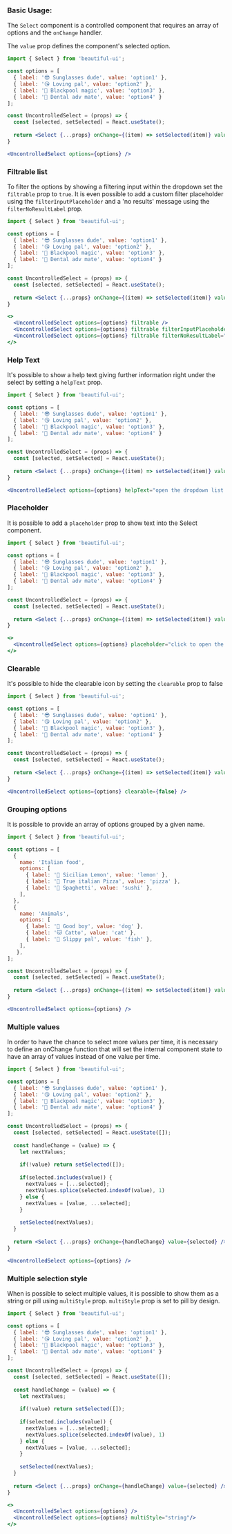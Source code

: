 ### Basic Usage:

The `Select` component is a controlled component that requires an array of options and the `onChange` handler.

The `value` prop defines the component's selected option.

```jsx
import { Select } from 'beautiful-ui';

const options = [
  { label: '😎 Sunglasses dude', value: 'option1' },
  { label: '😘 Loving pal', value: 'option2' },
  { label: '🖤 Blackpool magic', value: 'option3' },
  { label: '😬 Dental adv mate', value: 'option4' }
];

const UncontrolledSelect = (props) => {
  const [selected, setSelected] = React.useState();
    
  return <Select {...props} onChange={(item) => setSelected(item)} value={selected} />
}

<UncontrolledSelect options={options} />
```

### Filtrable list

To filter the options by showing a filtering input within the dropdown set the `filtrable` prop to `true`.
It is even possible to add a custom filter placeholder using the `filterInputPlaceholder` and a 'no results' message using the `filterNoResultLabel` prop.

```jsx
import { Select } from 'beautiful-ui';

const options = [
  { label: '😎 Sunglasses dude', value: 'option1' },
  { label: '😘 Loving pal', value: 'option2' },
  { label: '🖤 Blackpool magic', value: 'option3' },
  { label: '😬 Dental adv mate', value: 'option4' }
];

const UncontrolledSelect = (props) => {
  const [selected, setSelected] = React.useState();
    
  return <Select {...props} onChange={(item) => setSelected(item)} value={selected} />
}

<>
  <UncontrolledSelect options={options} filtrable />
  <UncontrolledSelect options={options} filtrable filterInputPlaceholder="custom filter placeholder" />
  <UncontrolledSelect options={options} filtrable filterNoResultLabel="no result found" />
</>
```

### Help Text

It's possible to show a help text giving further information right under the select
by setting a `helpText` prop.

```jsx
import { Select } from 'beautiful-ui';

const options = [
  { label: '😎 Sunglasses dude', value: 'option1' },
  { label: '😘 Loving pal', value: 'option2' },
  { label: '🖤 Blackpool magic', value: 'option3' },
  { label: '😬 Dental adv mate', value: 'option4' }
];

const UncontrolledSelect = (props) => {
  const [selected, setSelected] = React.useState();
    
  return <Select {...props} onChange={(item) => setSelected(item)} value={selected} />
}

<UncontrolledSelect options={options} helpText="open the dropdown list and select an option" />
```

### Placeholder

It is possible to add a `placeholder` prop to show text into the Select component.

```jsx
import { Select } from 'beautiful-ui';

const options = [
  { label: '😎 Sunglasses dude', value: 'option1' },
  { label: '😘 Loving pal', value: 'option2' },
  { label: '🖤 Blackpool magic', value: 'option3' },
  { label: '😬 Dental adv mate', value: 'option4' }
];

const UncontrolledSelect = (props) => {
  const [selected, setSelected] = React.useState();
    
  return <Select {...props} onChange={(item) => setSelected(item)} value={selected} />
}

<>
  <UncontrolledSelect options={options} placeholder="click to open the dropdown" />
</>
```

### Clearable

It's possible to hide the clearable icon by setting the `clearable` prop to false

```jsx
import { Select } from 'beautiful-ui';

const options = [
  { label: '😎 Sunglasses dude', value: 'option1' },
  { label: '😘 Loving pal', value: 'option2' },
  { label: '🖤 Blackpool magic', value: 'option3' },
  { label: '😬 Dental adv mate', value: 'option4' }
];

const UncontrolledSelect = (props) => {
  const [selected, setSelected] = React.useState();
    
  return <Select {...props} onChange={(item) => setSelected(item)} value={selected} />
}

<UncontrolledSelect options={options} clearable={false} />
```

### Grouping options

It is possible to provide an array of options grouped by a given name. 

```jsx
import { Select } from 'beautiful-ui';

const options = [
  {
    name: 'Italian food', 
    options: [
      { label: '🍋 Sicilian Lemon', value: 'lemon' },
      { label: '🍕 True italian Pizza', value: 'pizza' },
      { label: '🍝 Spaghetti', value: 'sushi' },
    ],
  },
  {
    name: 'Animals', 
    options: [
      { label: '🐶 Good boy', value: 'dog' },
      { label: '🐱 Catto', value: 'cat' },
      { label: '🐠 Slippy pal', value: 'fish' },
    ],
   },
];

const UncontrolledSelect = (props) => {
  const [selected, setSelected] = React.useState();
    
  return <Select {...props} onChange={(item) => setSelected(item)} value={selected} />
}

<UncontrolledSelect options={options} />
```

### Multiple values
In order to have the chance to select more values per time, it is necessary to define an onChange function that will set the internal component state to have an array of values instead of one value per time.

```jsx
import { Select } from 'beautiful-ui';

const options = [
  { label: '😎 Sunglasses dude', value: 'option1' },
  { label: '😘 Loving pal', value: 'option2' },
  { label: '🖤 Blackpool magic', value: 'option3' },
  { label: '😬 Dental adv mate', value: 'option4' }
];

const UncontrolledSelect = (props) => {
  const [selected, setSelected] = React.useState([]);
    
  const handleChange = (value) => {
    let nextValues;
    
    if(!value) return setSelected([]);  
  
    if(selected.includes(value)) {
      nextValues = [...selected]; 
      nextValues.splice(selected.indexOf(value), 1)
    } else {
      nextValues = [value, ...selected];
    }
    
    setSelected(nextValues);
  }
    
  return <Select {...props} onChange={handleChange} value={selected} />
}

<UncontrolledSelect options={options} />
```

### Multiple selection style

When is possible to select multiple values, it is possible to show them as a string or pill using `multiStyle` prop.
`multiStyle` prop is set to pill by design.

```jsx
import { Select } from 'beautiful-ui';

const options = [
  { label: '😎 Sunglasses dude', value: 'option1' },
  { label: '😘 Loving pal', value: 'option2' },
  { label: '🖤 Blackpool magic', value: 'option3' },
  { label: '😬 Dental adv mate', value: 'option4' }
];

const UncontrolledSelect = (props) => {
  const [selected, setSelected] = React.useState([]);
    
  const handleChange = (value) => {
    let nextValues;
    
    if(!value) return setSelected([]);  
  
    if(selected.includes(value)) {
      nextValues = [...selected]; 
      nextValues.splice(selected.indexOf(value), 1)
    } else {
      nextValues = [value, ...selected];
    }
    
    setSelected(nextValues);
  }
    
  return <Select {...props} onChange={handleChange} value={selected} />
}

<>
  <UncontrolledSelect options={options} />
  <UncontrolledSelect options={options} multiStyle="string"/>
</>
```
